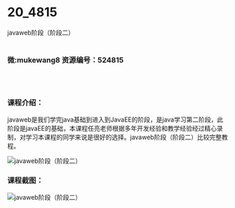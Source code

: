 # 20_4815
javaweb阶段（阶段二）
<br/></br>
<h3>微:mukewang8 资源编号：524815</h3>
<br/></br>
<h3>课程介绍：</h3>
<p>javaweb是我们学完java基础到进入到JavaEE的阶段，是java学习第二阶段，此阶段是javaEE的基础，本课程任亮老师根据多年开发经验和教学经验经过精心录制，对学习本课程的同学来说是很好的选择。javaweb阶段（阶段二）比较完整教程。</p>
<p><img src="https://www.ko996.com/wp-content/uploads/img/2019/03/3-9-300x169.jpg" alt="javaweb阶段（阶段二）"></p>
<h3>课程截图：</h3>
<p><img src="https://www.ko996.com/wp-content/uploads/img/2019/03/1-19.png" alt="javaweb阶段（阶段二）"></p>
